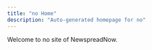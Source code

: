 ```yaml
---
title: "no Home"
description: "Auto-generated homepage for no"
---
```

Welcome to no site of NewspreadNow.
